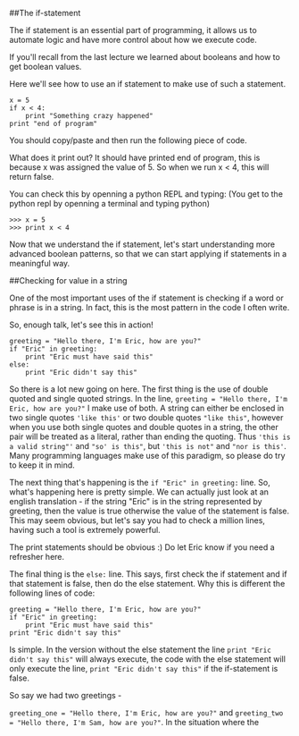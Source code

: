 ##The if-statement

The if statement is an essential part of programming, it allows us to automate logic and have more control about how we execute code.

If you'll recall from the last lecture we learned about booleans and how to get boolean values.

Here we'll see how to use an if statement to make use of such a statement.

```
x = 5
if x < 4:
	print "Something crazy happened"
print "end of program"
```

You should copy/paste and then run the following piece of code.  

What does it print out?  It should have printed end of program, this is because x was assigned the value of 5.  So when we run x < 4, this will return false.

You can check this by openning a python REPL and typing: (You get to the python repl by openning a terminal and typing python)

```
>>> x = 5
>>> print x < 4
```

Now that we understand the if statement, let's start understanding more advanced boolean patterns, so that we can start applying if statements in a meaningful way.

##Checking for value in a string

One of the most important uses of the if statement is checking if a word or phrase is in a string.  In fact, this is the most pattern in the code I often write. 

So, enough talk, let's see this in action!

```
greeting = "Hello there, I'm Eric, how are you?"
if "Eric" in greeting:
	print "Eric must have said this"
else:
	print "Eric didn't say this"
```

So there is a lot new going on here.  The first thing is the use of double quoted and single quoted strings.  In the line, `greeting = "Hello there, I'm Eric, how are you?"` I make use of both.  A string can either be enclosed in two single quotes `'like this'` or two double quotes `"like this"`, however when you use both single quotes and double quotes in a string, the other pair will be treated as a literal, rather than ending the quoting.  Thus `'this is a valid string"'` and `"so' is this"`, but `'this is not"` and `"nor is this'`.  Many programming languages make use of this paradigm, so please do try to keep it in mind.  

The next thing that's happening is the `if "Eric" in greeting:` line.  So, what's happening here is pretty simple.  We can actually just look at an english translation - if the string "Eric" is in the string represented by greeting, then the value is true otherwise the value of the statement is false.  This may seem obvious, but let's say you had to check a million lines, having such a tool is extremely powerful.

The print statements should be obvious :)  Do let Eric know if you need a refresher here.  

The final thing is the `else:` line.  This says, first check the if statement and if that statement is false, then do the else statement.  Why this is different the following lines of code:

```
greeting = "Hello there, I'm Eric, how are you?"
if "Eric" in greeting:
	print "Eric must have said this"
print "Eric didn't say this"
```

Is simple.  In the version without the else statement the line `print "Eric didn't say this"` will always execute, the code with the else statement will only execute the line, `print "Eric didn't say this"` if the if-statement is false.  

So say we had two greetings -

`greeting_one = "Hello there, I'm Eric, how are you?"` and `greeting_two = "Hello there, I'm Sam, how are you?"`.  In the situation where the 


